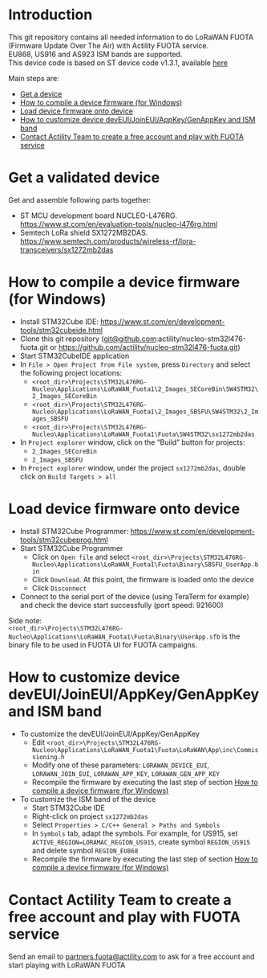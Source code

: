# Introduction
This git repository contains all needed information to do LoRaWAN FUOTA (Firmware Update Over The Air) with Actility FUOTA service.  
EU868, US916 and AS923 ISM bands are supported.  
This device code is based on ST device code v1.3.1, available [here](https://www.st.com/en/embedded-software/i-cube-lrwan.html)

Main steps are:
* [Get a device](#get-a-device)
* [How to compile a device firmware (for Windows)](#How-to-compile-a-device-firmware-for-Windows)
* [Load device firmware onto device](#Load-device-firmware-onto-device)
* [How to customize device devEUI/JoinEUI/AppKey/GenAppKey and ISM band](#How-to-customize-device-devEUIJoinEUIAppKeyGenAppKey-and-ISM-band)
* [Contact Actility Team to create a free account and play with FUOTA service](#Contact-Actility-Team-to-create-a-free-account-and-play-with-FUOTA-service)

# Get a validated device
Get and assemble following parts together:
* ST MCU development board NUCLEO-L476RG. https://www.st.com/en/evaluation-tools/nucleo-l476rg.html
* Semtech LoRa shield SX1272MB2DAS. https://www.semtech.com/products/wireless-rf/lora-transceivers/sx1272mb2das  

# How to compile a device firmware (for Windows)
* Install STM32Cube IDE: https://www.st.com/en/development-tools/stm32cubeide.html
* Clone this git repository (git@github.com:actility/nucleo-stm32l476-fuota.git or https://github.com/actility/nucleo-stm32l476-fuota.git)
*	Start STM32CubeIDE application
*	In `File > Open Project from File system`, press `Directory` and select the following project locations:  
    *	`<root_dir>\Projects\STM32L476RG-Nucleo\Applications\LoRaWAN_Fuota1\2_Images_SECoreBin\SW4STM32\2_Images_SECoreBin`  
    *	`<root_dir>\Projects\STM32L476RG-Nucleo\Applications\LoRaWAN_Fuota1\2_Images_SBSFU\SW4STM32\2_Images_SBSFU`  
    *	`<root_dir>\Projects\STM32L476RG-Nucleo\Applications\LoRaWAN_Fuota1\Fuota\SW4STM32\sx1272mb2das`  
*	In  `Project explorer` window, click on the “Build” button for projects:  
    *	`2_Images_SECoreBin`  
    *	`2_Images_SBSFU`  
*	In `Project explorer` window, under the project `sx1272mb2das`, double click on `Build Targets > all`

# Load device firmware onto device
* Install STM32Cube Programmer: https://www.st.com/en/development-tools/stm32cubeprog.html
* Start STM32Cube Programmer
    * Click on `Open file` and select `<root_dir>\Projects\STM32L476RG-Nucleo\Applications\LoRaWAN_Fuota1\Fuota\Binary\SBSFU_UserApp.bin`
    * Click `Download`. At this point, the firmware is loaded onto the device
    * Click `Disconnect`
* Connect to the serial port of the device (using TeraTerm for example) and check the device start successfully (port speed: 921600)

Side note:  
`<root_dir>\Projects\STM32L476RG-Nucleo\Applications\LoRaWAN_Fuota1\Fuota\Binary\UserApp.sfb` is the binary file to be used in FUOTA UI for FUOTA campaigns.

# How to customize device devEUI/JoinEUI/AppKey/GenAppKey and ISM band
* To customize the devEUI/JoinEUI/AppKey/GenAppKey
     * Edit `<root_dir>\Projects\STM32L476RG-Nucleo\Applications\LoRaWAN_Fuota1\Fuota\LoRaWAN\App\inc\Commissioning.h`
     * Modify one of these parameters: `LORAWAN_DEVICE_EUI`, `LORAWAN_JOIN_EUI`, `LORAWAN_APP_KEY`, `LORAWAN_GEN_APP_KEY`
     * Recompile the firmware by executing the last step of section [How to compile a device firmware (for Windows)](#How-to-compile-a-device-firmware-for-Windows)
* To customize the ISM band of the device
    * Start STM32Cube IDE
    * Right-click on project `sx1272mb2das`
    * Select `Properties > C/C++ General > Paths and Symbols`
    * In `Symbols` tab, adapt the symbols. For example, for US915, set `ACTIVE_REGION=LORAMAC_REGION_US915`, create symbol `REGION_US915` and delete symbol `REGION_EU868`
    * Recompile the firmware by executing the last step of section [How to compile a device firmware (for Windows)](#How-to-compile-a-device-firmware-for-Windows)
    
# Contact Actility Team to create a free account and play with FUOTA service
Send an email to partners.fuota@actility.com to ask for a free account and start playing with LoRaWAN FUOTA
